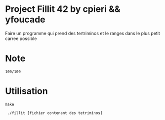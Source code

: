 # Project Fillit 42 by cpieri && yfoucade
Faire un programme qui prend des tertriminos et le ranges dans le plus petit carree possible
# Note 
```100/100```
# Utilisation 
```make```

``` ./fillit [fichier contenant des tetriminos]```
